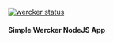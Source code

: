 [![wercker status](https://app.wercker.com/status/bf7250bde39ee82a0639afbc5d6b7a29/s/master "wercker status")](https://app.wercker.com/project/byKey/bf7250bde39ee82a0639afbc5d6b7a29)

#### Simple Wercker NodeJS App
